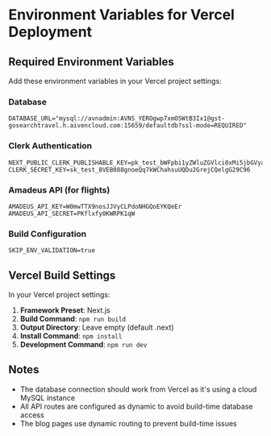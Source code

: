 <!-- @format -->

# Environment Variables for Vercel Deployment

## Required Environment Variables

Add these environment variables in your Vercel project settings:

### Database

```
DATABASE_URL="mysql://avnadmin:AVNS_YEROgwp7xmOSWtB3Ix1@gst-gosearchtravel.h.aivencloud.com:15659/defaultdb?ssl-mode=REQUIRED"
```

### Clerk Authentication

```
NEXT_PUBLIC_CLERK_PUBLISHABLE_KEY=pk_test_bWFpbi1yZWluZGVlci0xMi5jbGVyay5hY2NvdW50cy5kZXYk
CLERK_SECRET_KEY=sk_test_8VEB088gnoeQq7kWChahsuUQDu2GrejCQelgG29C96
```

### Amadeus API (for flights)

```
AMADEUS_API_KEY=W0mwTTX9nosJJVyCLPdoNHGQoEYKQeEr
AMADEUS_API_SECRET=PKflxfy0KWRPK1qW
```

### Build Configuration

```
SKIP_ENV_VALIDATION=true
```

## Vercel Build Settings

In your Vercel project settings:

1. **Framework Preset**: Next.js
2. **Build Command**: `npm run build`
3. **Output Directory**: Leave empty (default .next)
4. **Install Command**: `npm install`
5. **Development Command**: `npm run dev`

## Notes

- The database connection should work from Vercel as it's using a cloud MySQL instance
- All API routes are configured as dynamic to avoid build-time database access
- The blog pages use dynamic routing to prevent build-time issues
